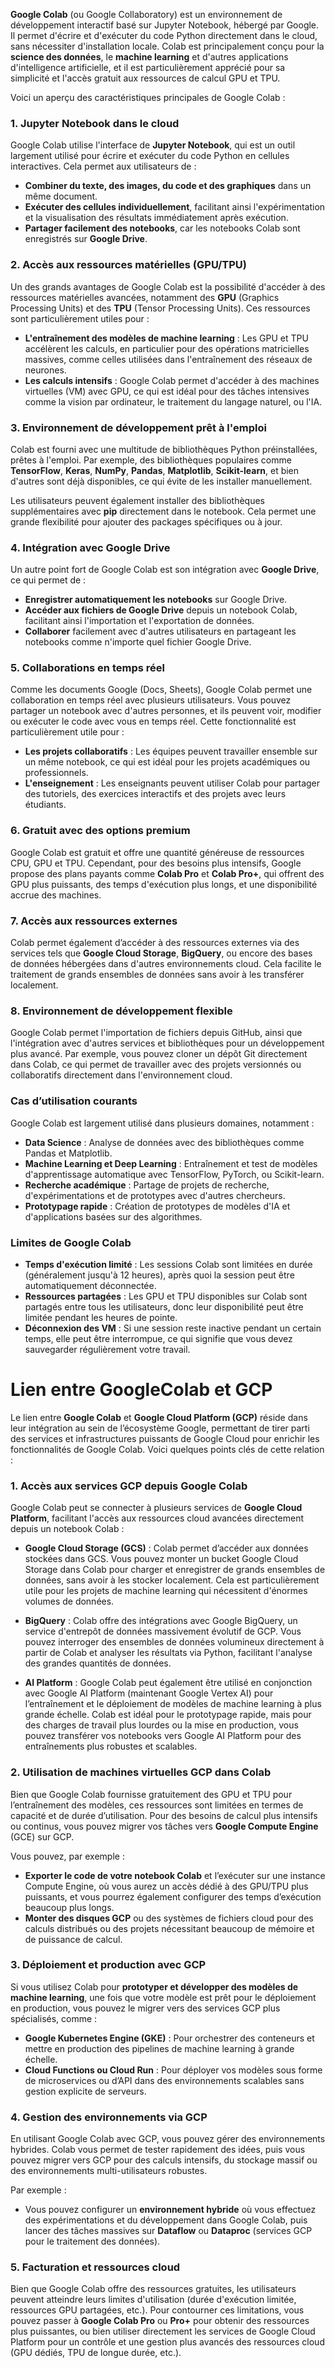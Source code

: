 **Google Colab** (ou Google Collaboratory) est un environnement de développement interactif basé sur Jupyter Notebook, hébergé par Google. Il permet d'écrire et d'exécuter du code Python directement dans le cloud, sans nécessiter d'installation locale. Colab est principalement conçu pour la **science des données**, le **machine learning** et d'autres applications d'intelligence artificielle, et il est particulièrement apprécié pour sa simplicité et l'accès gratuit aux ressources de calcul GPU et TPU.

Voici un aperçu des caractéristiques principales de Google Colab :

### 1. **Jupyter Notebook dans le cloud**
Google Colab utilise l'interface de **Jupyter Notebook**, qui est un outil largement utilisé pour écrire et exécuter du code Python en cellules interactives. Cela permet aux utilisateurs de :

- **Combiner du texte, des images, du code et des graphiques** dans un même document.
- **Exécuter des cellules individuellement**, facilitant ainsi l'expérimentation et la visualisation des résultats immédiatement après exécution.
- **Partager facilement des notebooks**, car les notebooks Colab sont enregistrés sur **Google Drive**.

### 2. **Accès aux ressources matérielles (GPU/TPU)**
Un des grands avantages de Google Colab est la possibilité d'accéder à des ressources matérielles avancées, notamment des **GPU** (Graphics Processing Units) et des **TPU** (Tensor Processing Units). Ces ressources sont particulièrement utiles pour :

- **L'entraînement des modèles de machine learning** : Les GPU et TPU accélèrent les calculs, en particulier pour des opérations matricielles massives, comme celles utilisées dans l'entraînement des réseaux de neurones.
- **Les calculs intensifs** : Google Colab permet d'accéder à des machines virtuelles (VM) avec GPU, ce qui est idéal pour des tâches intensives comme la vision par ordinateur, le traitement du langage naturel, ou l'IA.

### 3. **Environnement de développement prêt à l'emploi**
Colab est fourni avec une multitude de bibliothèques Python préinstallées, prêtes à l'emploi. Par exemple, des bibliothèques populaires comme **TensorFlow**, **Keras**, **NumPy**, **Pandas**, **Matplotlib**, **Scikit-learn**, et bien d'autres sont déjà disponibles, ce qui évite de les installer manuellement.

Les utilisateurs peuvent également installer des bibliothèques supplémentaires avec **pip** directement dans le notebook. Cela permet une grande flexibilité pour ajouter des packages spécifiques ou à jour.

### 4. **Intégration avec Google Drive**
Un autre point fort de Google Colab est son intégration avec **Google Drive**, ce qui permet de :

- **Enregistrer automatiquement les notebooks** sur Google Drive.
- **Accéder aux fichiers de Google Drive** depuis un notebook Colab, facilitant ainsi l'importation et l'exportation de données.
- **Collaborer** facilement avec d'autres utilisateurs en partageant les notebooks comme n'importe quel fichier Google Drive.

### 5. **Collaborations en temps réel**
Comme les documents Google (Docs, Sheets), Google Colab permet une collaboration en temps réel avec plusieurs utilisateurs. Vous pouvez partager un notebook avec d'autres personnes, et ils peuvent voir, modifier ou exécuter le code avec vous en temps réel. Cette fonctionnalité est particulièrement utile pour :

- **Les projets collaboratifs** : Les équipes peuvent travailler ensemble sur un même notebook, ce qui est idéal pour les projets académiques ou professionnels.
- **L'enseignement** : Les enseignants peuvent utiliser Colab pour partager des tutoriels, des exercices interactifs et des projets avec leurs étudiants.

### 6. **Gratuit avec des options premium**
Google Colab est gratuit et offre une quantité généreuse de ressources CPU, GPU et TPU. Cependant, pour des besoins plus intensifs, Google propose des plans payants comme **Colab Pro** et **Colab Pro+**, qui offrent des GPU plus puissants, des temps d'exécution plus longs, et une disponibilité accrue des machines.

### 7. **Accès aux ressources externes**
Colab permet également d’accéder à des ressources externes via des services tels que **Google Cloud Storage**, **BigQuery**, ou encore des bases de données hébergées dans d'autres environnements cloud. Cela facilite le traitement de grands ensembles de données sans avoir à les transférer localement.

### 8. **Environnement de développement flexible**
Google Colab permet l'importation de fichiers depuis GitHub, ainsi que l'intégration avec d'autres services et bibliothèques pour un développement plus avancé. Par exemple, vous pouvez cloner un dépôt Git directement dans Colab, ce qui permet de travailler avec des projets versionnés ou collaboratifs directement dans l'environnement cloud.

### Cas d’utilisation courants
Google Colab est largement utilisé dans plusieurs domaines, notamment :

- **Data Science** : Analyse de données avec des bibliothèques comme Pandas et Matplotlib.
- **Machine Learning et Deep Learning** : Entraînement et test de modèles d'apprentissage automatique avec TensorFlow, PyTorch, ou Scikit-learn.
- **Recherche académique** : Partage de projets de recherche, d'expérimentations et de prototypes avec d'autres chercheurs.
- **Prototypage rapide** : Création de prototypes de modèles d'IA et d'applications basées sur des algorithmes.

### Limites de Google Colab
- **Temps d'exécution limité** : Les sessions Colab sont limitées en durée (généralement jusqu'à 12 heures), après quoi la session peut être automatiquement déconnectée.
- **Ressources partagées** : Les GPU et TPU disponibles sur Colab sont partagés entre tous les utilisateurs, donc leur disponibilité peut être limitée pendant les heures de pointe.
- **Déconnexion des VM** : Si une session reste inactive pendant un certain temps, elle peut être interrompue, ce qui signifie que vous devez sauvegarder régulièrement votre travail.

# Lien entre GoogleColab et GCP
Le lien entre **Google Colab** et **Google Cloud Platform (GCP)** réside dans leur intégration au sein de l’écosystème Google, permettant de tirer parti des services et infrastructures puissants de Google Cloud pour enrichir les fonctionnalités de Google Colab. Voici quelques points clés de cette relation :

### 1. **Accès aux services GCP depuis Google Colab**
Google Colab peut se connecter à plusieurs services de **Google Cloud Platform**, facilitant l'accès aux ressources cloud avancées directement depuis un notebook Colab :

- **Google Cloud Storage (GCS)** : Colab permet d’accéder aux données stockées dans GCS. Vous pouvez monter un bucket Google Cloud Storage dans Colab pour charger et enregistrer de grands ensembles de données, sans avoir à les stocker localement. Cela est particulièrement utile pour les projets de machine learning qui nécessitent d'énormes volumes de données.

- **BigQuery** : Colab offre des intégrations avec Google BigQuery, un service d'entrepôt de données massivement évolutif de GCP. Vous pouvez interroger des ensembles de données volumineux directement à partir de Colab et analyser les résultats via Python, facilitant l'analyse des grandes quantités de données.

- **AI Platform** : Google Colab peut également être utilisé en conjonction avec Google AI Platform (maintenant Google Vertex AI) pour l’entraînement et le déploiement de modèles de machine learning à plus grande échelle. Colab est idéal pour le prototypage rapide, mais pour des charges de travail plus lourdes ou la mise en production, vous pouvez transférer vos notebooks vers Google AI Platform pour des entraînements plus robustes et scalables.

### 2. **Utilisation de machines virtuelles GCP dans Colab**
Bien que Google Colab fournisse gratuitement des GPU et TPU pour l’entraînement des modèles, ces ressources sont limitées en termes de capacité et de durée d’utilisation. Pour des besoins de calcul plus intensifs ou continus, vous pouvez migrer vos tâches vers **Google Compute Engine** (GCE) sur GCP.

Vous pouvez, par exemple :
- **Exporter le code de votre notebook Colab** et l’exécuter sur une instance Compute Engine, où vous aurez un accès dédié à des GPU/TPU plus puissants, et vous pourrez également configurer des temps d’exécution beaucoup plus longs.
- **Monter des disques GCP** ou des systèmes de fichiers cloud pour des calculs distribués ou des projets nécessitant beaucoup de mémoire et de puissance de calcul.

### 3. **Déploiement et production avec GCP**
Si vous utilisez Colab pour **prototyper et développer des modèles de machine learning**, une fois que votre modèle est prêt pour le déploiement en production, vous pouvez le migrer vers des services GCP plus spécialisés, comme :
- **Google Kubernetes Engine (GKE)** : Pour orchestrer des conteneurs et mettre en production des pipelines de machine learning à grande échelle.
- **Cloud Functions ou Cloud Run** : Pour déployer vos modèles sous forme de microservices ou d’API dans des environnements scalables sans gestion explicite de serveurs.

### 4. **Gestion des environnements via GCP**
En utilisant Google Colab avec GCP, vous pouvez gérer des environnements hybrides. Colab vous permet de tester rapidement des idées, puis vous pouvez migrer vers GCP pour des calculs intensifs, du stockage massif ou des environnements multi-utilisateurs robustes.

Par exemple :
- Vous pouvez configurer un **environnement hybride** où vous effectuez des expérimentations et du développement dans Google Colab, puis lancer des tâches massives sur **Dataflow** ou **Dataproc** (services GCP pour le traitement des données).
  
### 5. **Facturation et ressources cloud**
Bien que Google Colab offre des ressources gratuites, les utilisateurs peuvent atteindre leurs limites d'utilisation (durée d'exécution limitée, ressources GPU partagées, etc.). Pour contourner ces limitations, vous pouvez passer à **Google Colab Pro** ou **Pro+** pour obtenir des ressources plus puissantes, ou bien utiliser directement les services de Google Cloud Platform pour un contrôle et une gestion plus avancés des ressources cloud (GPU dédiés, TPU de longue durée, etc.).

